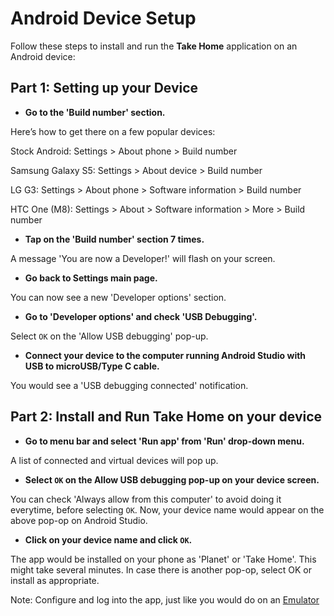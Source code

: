 # Android Device Setup

Follow these steps to install and run the **Take Home** application on an Android device:
 
## Part 1: Setting up your Device

* __Go to the 'Build number' section.__

Here’s how to get there on a few popular devices:

Stock Android: Settings > About phone > Build number

Samsung Galaxy S5: Settings > About device > Build number

LG G3: Settings > About phone > Software information > Build number

HTC One (M8): Settings > About > Software information > More > Build number

* __Tap on the 'Build number' section 7 times.__

A message 'You are now a Developer!' will flash on your screen.

* __Go back to Settings main page.__

You can now see a new 'Developer options' section.

* __Go to 'Developer options' and check 'USB Debugging'.__

Select `OK` on the 'Allow USB debugging' pop-up.

* __Connect your device to the computer running Android Studio with USB to microUSB/Type C cable.__

You would see a 'USB debugging connected' notification.

## Part 2: Install and Run Take Home on your device

* __Go to menu bar and select 'Run app' from 'Run' drop-down menu.__

A list of connected and virtual devices will pop up.

* __Select `OK` on the Allow USB debugging pop-up on your device screen.__

You can check 'Always allow from this computer' to avoid doing it everytime, before selecting `OK`. Now, your device name would appear on the above pop-op on Android Studio.

* __Click on your device name and click `OK`.__

The app would be installed on your phone as 'Planet' or 'Take Home'. This might take several minutes. In case there is another pop-op, select OK or install as appropriate.

Note: Configure and log into the app, just like you would do on an [Emulator](http://open-learning-exchange.github.io/#!./pages/takeHomeEmulatorSetup.md#Logging_in_on_Android_Emulator)
